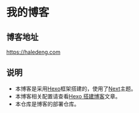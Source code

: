 # 我的博客

## 博客地址

https://haledeng.com

## 说明

- 本博客是采用[Hexo](https://github.com/hexojs/hexo)框架搭建的，使用了[Next](https://github.com/theme-next/hexo-theme-next)主题。
- 本博客相关配置请查看[Hexo 搭建博客](https://haledeng.com/blog/2018-8-14-%E8%AE%B0%E4%B8%80%E6%AC%A1Hexo%E6%90%AD%E5%BB%BA%E5%8D%9A%E5%AE%A2/)文章。
- 本仓库是博客的部署仓库。
